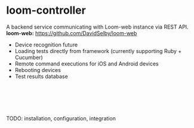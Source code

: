 # loom-controller


A backend service communicating with Loom-web instance via REST API.<br>
<b>loom-web:</b> https://github.com/DavidSelby/loom-web


 - Device recognition future
 - Loading tests directly from framework (currently supporting Ruby + Cucumber)
 - Remote command executions for iOS and Android devices
 - Rebooting devices
 - Test results database
 <br>
 <br>
 <br>
 <br>
 
TODO: installation, configuration, integration
